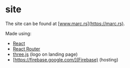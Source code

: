 # site
The site can be found at [www.marc.rs](https://marc.rs).

Made using:
* [React](https://github.com/facebook/react)
* [React Router](https://github.com/ReactTraining/react-router)
* [three.js](https://github.com/mrdoob/three.js/) (logo on landing page)
* [https://firebase.google.com/](Firebase) (hosting)
